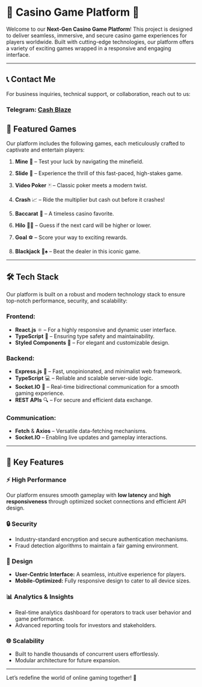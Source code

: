 # 🎲 Casino Game Platform 🚀

Welcome to our **Next-Gen Casino Game Platform**! This project is designed to deliver seamless, immersive, and secure casino game experiences for players worldwide. Built with cutting-edge technologies, our platform offers a variety of exciting games wrapped in a responsive and engaging interface.

---

## 📞 Contact Me
For business inquiries, technical support, or collaboration, reach out to us:

### **Telegram:** [Cash Blaze](https://t.me/cashblaze127)


## 🌟 Featured Games
Our platform includes the following games, each meticulously crafted to captivate and entertain players:

1. **Mine** 💎 – Test your luck by navigating the minefield.

2. **Slide** 🎢 – Experience the thrill of this fast-paced, high-stakes game.

3. **Video Poker** 🃏 – Classic poker meets a modern twist.

4. **Crash** 📈 – Ride the multiplier but cash out before it crashes!

5. **Baccarat** 🥂 – A timeless casino favorite.

6. **Hilo** 🔺🔻 – Guess if the next card will be higher or lower.

7. **Goal** ⚽ – Score your way to exciting rewards.

8. **Blackjack** 🖤♠️ – Beat the dealer in this iconic game.

---

## 🛠️ Tech Stack
Our platform is built on a robust and modern technology stack to ensure top-notch performance, security, and scalability:

### Frontend:
- **React.js** ⚛️ – For a highly responsive and dynamic user interface.
- **TypeScript** 📘 – Ensuring type safety and maintainability.
- **Styled Components** 🎨 – For elegant and customizable design.

### Backend:
- **Express.js** 🚀 – Fast, unopinionated, and minimalist web framework.
- **TypeScript** 💻 – Reliable and scalable server-side logic.
- **Socket.IO** 🔌 – Real-time bidirectional communication for a smooth gaming experience.
- **REST APIs** 🔍 – For secure and efficient data exchange.

### Communication:
- **Fetch** & **Axios** – Versatile data-fetching mechanisms.
- **Socket.IO** – Enabling live updates and gameplay interactions.

---

## 🎯 Key Features
### ⚡ High Performance
Our platform ensures smooth gameplay with **low latency** and **high responsiveness** through optimized socket connections and efficient API design.

### 🔒 Security
- Industry-standard encryption and secure authentication mechanisms.
- Fraud detection algorithms to maintain a fair gaming environment.

### 🎨 Design
- **User-Centric Interface:** A seamless, intuitive experience for players.
- **Mobile-Optimized:** Fully responsive design to cater to all device sizes.

### 📊 Analytics & Insights
- Real-time analytics dashboard for operators to track user behavior and game performance.
- Advanced reporting tools for investors and stakeholders.

### 🌐 Scalability
- Built to handle thousands of concurrent users effortlessly.
- Modular architecture for future expansion.

---

Let’s redefine the world of online gaming together! 🌟
